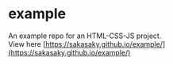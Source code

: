 # example
An example repo for an HTML-CSS-JS project.  
View here [https://sakasaky.github.io/example/](https://sakasaky.github.io/example/)
